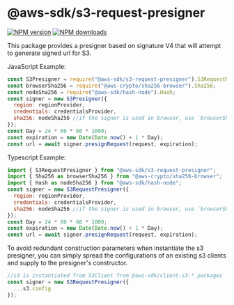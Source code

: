 # @aws-sdk/s3-request-presigner

[![NPM version](https://img.shields.io/npm/v/@aws-sdk/s3-request-presigner/preview.svg)](https://www.npmjs.com/package/@aws-sdk/s3-request-presigner)
[![NPM downloads](https://img.shields.io/npm/dm/@aws-sdk/s3-request-presigner/preview.svg)](https://www.npmjs.com/package/@aws-sdk/s3-request-presigner)

This package provides a presigner based on signature V4 that will attempt to generate signed url for S3.

JavaScript Example:

```javascript
const S3Presigner = require("@aws-sdk/s3-request-presigner").S3RequestPresigner;
const browserSha256 = require("@aws-crypto/sha256-browser").Sha256;
const nodeSha256 = require("@aws-sdk/hash-node").Hash;
const signer = new S3Presigner({
  region: regionProvider,
  credentials: credentialsProvider,
  sha256: nodeSha256 //if the signer is used in browser, use `browserSha256` then
});
const Day = 24 * 60 * 60 * 1000;
const expiration = new Date(Date.now() + 1 * Day);
const url = await signer.presignRequest(request, expiration);
```

Typescript Example:

```javascript
import { S3RequestPresigner } from "@aws-sdk/s3-request-presigner";
import { Sha256 as browserSha256 } from "@aws-crypto/sha256-browser";
import { Hash as nodeSha256 } from "@aws-sdk/hash-node";
const signer = new S3RequestPresigner({
  region: regionProvider,
  credentials: credentialsProvider,
  sha256: nodeSha256 //if the signer is used in browser, use `browserSha256` then
});
const Day = 24 * 60 * 60 * 1000;
const expiration = new Date(Date.now() + 1 * Day);
const url = await signer.presignRequest(request, expiration);
```

To avoid redundant construction parameters when instantiate the s3 presigner,
you can simply spread the configurations of an existing s3 clients and supply to
the presigner's constructor.

```javascript
//s3 is instantiated from S3Client from @aws-sdk/client-s3-* packages
const signer = new S3RequestPresigner({
  ...s3.config
});
```
